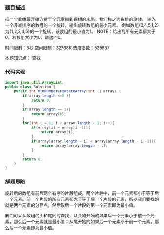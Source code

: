 ### 题目描述

把一个数组最开始的若干个元素搬到数组的末尾，我们称之为数组的旋转。 输入一个非减排序的数组的一个旋转，输出旋转数组的最小元素。 例如数组{3,4,5,1,2}为{1,2,3,4,5}的一个旋转，该数组的最小值为1。 NOTE：给出的所有元素都大于0，若数组大小为0，请返回0。

时间限制：3秒 空间限制：32768K 热度指数：535837

本题知识点： 查找

### 代码实现

```java
import java.util.ArrayList;
public class Solution {
    public int minNumberInRotateArray(int [] array) {
        if(array.length <=0 ){
            return 0;
        }
        if(array.length == 1){
            return array[0];
        }
        for(int i = 1; i < array.length - 1; i++){
            if(array[i] < array[i -1]){
                return array[i];
            }
            if(array[array.length - i] < array[array.length - i -1]){
                return array[array.length - i];
            }
        }
        return 0;
    }
}
```

### 解题思路

旋转后的数组有前后两个有序的片段组成，两个片段中，前一个元素都小于等于后一个元素。前一个片段的所有元素都大于等于后一个片段的元素，所以我们要找的就是两个元素的分界点，然后取后一个片段的第一个元素即为最小值。

我们可以从数组的头和尾同时查找，从头的开始的如果后一个元素小于前一个元素，那么后一个元素就是最小值；从尾开始的如果后一个元素小于前一个元素，那么后一个元素即为最小值。